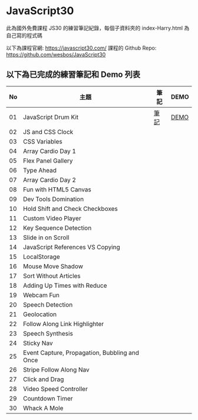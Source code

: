 ﻿# JavaScript30
此為國外免費課程 JS30 的練習筆記紀錄，每個子資料夾的 index-Harry.html 為自己寫的程式碼

以下為課程官網:
https://javascript30.com/
課程的 Github Repo:
https://github.com/wesbos/JavaScript30

## 以下為已完成的練習筆記和 Demo 列表
| No | 主題 | 筆記 | DEMO |
| --- | --- | --- | --- |
| 01 | JavaScript Drum Kit | [筆記](https://a90100.github.io/JavaScript30/01%20-%20JavaScript%20Drum%20Kit) | [DEMO](https://a90100.github.io/JavaScript30/01%20-%20JavaScript%20Drum%20Kit/index-Harry.html) |
| 02 | JS and CSS Clock |  |  |
| 03 | CSS Variables |  |  |
| 04 | Array Cardio Day 1 |  |  |
| 05 | Flex Panel Gallery |  |  |
| 06 | Type Ahead |  |  |
| 07 | Array Cardio Day 2 |  |  |
| 08 | Fun with HTML5 Canvas |  |  |
| 09 | Dev Tools Domination |  |  |
| 10 | Hold Shift and Check Checkboxes |  |  |
| 11 | Custom Video Player |  |  |
| 12 | Key Sequence Detection |  |  |
| 13 | Slide in on Scroll |  |  |
| 14 | JavaScript References VS Copying |  |  |
| 15 | LocalStorage |  |  |
| 16 | Mouse Move Shadow |  |  |
| 17 | Sort Without Articles |  |  |
| 18 | Adding Up Times with Reduce |  |  |
| 19 | Webcam Fun |  |  |
| 20 | Speech Detection |  |  |
| 21 | Geolocation |  |  |
| 22 | Follow Along Link Highlighter |  |   |
| 23 | Speech Synthesis |  |  |
| 24 | Sticky Nav |  |  |
| 25 | Event Capture, Propagation, Bubbling and Once |  |  |
| 26 | Stripe Follow Along Nav |  |  |
| 27 | Click and Drag |  |  |
| 28 | Video Speed Controller |  |  |
| 29 | Countdown Timer |  |  |
| 30 | Whack A Mole  |  |  |